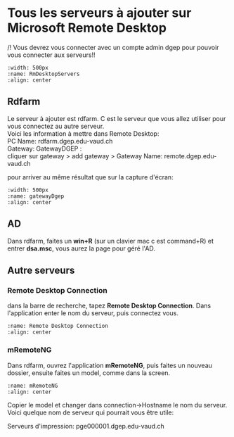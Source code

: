 # Tous les serveurs à ajouter sur Microsoft Remote Desktop

/! Vous devrez vous connecter avec un compte admin dgep pour pouvoir vous connecter aux serveurs!!

```{image} images/RmDesktopServers.png
:width: 500px
:name: RmDesktopServers
:align: center
```

## Rdfarm
Le serveur à ajouter est rdfarm. C est le serveur que vous allez utiliser pour vous connectez au autre serveur.<br>
Voici les information à mettre dans Remote Desktop:<br>
PC Name: rdfarm.dgep.edu-vaud.ch<br>
Gateway: GatewayDGEP : <br>cliquer sur gateway > add gateway > Gateway Name: remote.dgep.edu-vaud.ch<br>

pour arriver au même résultat que sur la capture d'écran:
```{image} images/gatewayDgep.png
:width: 500px
:name: gatewayDgep
:align: center
```

## AD

Dans rdfarm, faites un **win+R** (sur un clavier mac c est command+R) et entrer **dsa.msc**, vous aurez la page pour géré l'AD.

## Autre serveurs

### Remote Desktop Connection
dans la barre de recherche, tapez **Remote Desktop Connection**. Dans l'application enter le nom du serveur, puis connectez vous.
```{image} images/RemoteDesktopConnection.png
:name: Remote Desktop Connection
:align: center
```
### mRemoteNG
Dans rdfarm, ouvrez l'application **mRemoteNG**, puis faites un nouveau dossier, ensuite faites un model, comme dans la screen.
```{image} images/mRemoteNG.png
:name: mRemoteNG
:align: center
```
Copier le model et changer dans connection->Hostname le nom du serveur.
Voici quelque nom de serveur qui pourrait vous être utile:

Serveurs d'impression: pge000001.dgep.edu-vaud.ch